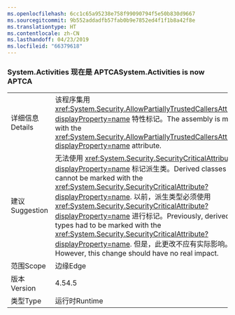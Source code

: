 ```yaml
---
ms.openlocfilehash: 6cc1c65a95238e758f99090794f5e50b830d9667
ms.sourcegitcommit: 9b552addadfb57fab0b9e7852ed4f1f1b8a42f8e
ms.translationtype: HT
ms.contentlocale: zh-CN
ms.lasthandoff: 04/23/2019
ms.locfileid: "66379618"
---
```

### <a name="systemactivities-is-now-aptca"></a><span data-ttu-id="d2cc4-101">System.Activities 现在是 APTCA</span><span class="sxs-lookup"><span data-stu-id="d2cc4-101">System.Activities is now APTCA</span></span>

|   |   |
|---|---|
|<span data-ttu-id="d2cc4-102">详细信息</span><span class="sxs-lookup"><span data-stu-id="d2cc4-102">Details</span></span>|<span data-ttu-id="d2cc4-103">该程序集用 <xref:System.Security.AllowPartiallyTrustedCallersAttribute?displayProperty=name> 特性标记。</span><span class="sxs-lookup"><span data-stu-id="d2cc4-103">The assembly is marked with the <xref:System.Security.AllowPartiallyTrustedCallersAttribute?displayProperty=name> attribute.</span></span>|
|<span data-ttu-id="d2cc4-104">建议</span><span class="sxs-lookup"><span data-stu-id="d2cc4-104">Suggestion</span></span>|<span data-ttu-id="d2cc4-105">无法使用 <xref:System.Security.SecurityCriticalAttribute?displayProperty=name> 标记派生类。</span><span class="sxs-lookup"><span data-stu-id="d2cc4-105">Derived classes cannot be marked with the <xref:System.Security.SecurityCriticalAttribute?displayProperty=name>.</span></span> <span data-ttu-id="d2cc4-106">以前，派生类型必须使用 <xref:System.Security.SecurityCriticalAttribute?displayProperty=name> 进行标记。</span><span class="sxs-lookup"><span data-stu-id="d2cc4-106">Previously, derived types had to be marked with the <xref:System.Security.SecurityCriticalAttribute?displayProperty=name>.</span></span> <span data-ttu-id="d2cc4-107">但是，此更改不应有实际影响。</span><span class="sxs-lookup"><span data-stu-id="d2cc4-107">However, this change should have no real impact.</span></span>|
|<span data-ttu-id="d2cc4-108">范围</span><span class="sxs-lookup"><span data-stu-id="d2cc4-108">Scope</span></span>|<span data-ttu-id="d2cc4-109">边缘</span><span class="sxs-lookup"><span data-stu-id="d2cc4-109">Edge</span></span>|
|<span data-ttu-id="d2cc4-110">版本</span><span class="sxs-lookup"><span data-stu-id="d2cc4-110">Version</span></span>|<span data-ttu-id="d2cc4-111">4.5</span><span class="sxs-lookup"><span data-stu-id="d2cc4-111">4.5</span></span>|
|<span data-ttu-id="d2cc4-112">类型</span><span class="sxs-lookup"><span data-stu-id="d2cc4-112">Type</span></span>|<span data-ttu-id="d2cc4-113">运行时</span><span class="sxs-lookup"><span data-stu-id="d2cc4-113">Runtime</span></span>|
